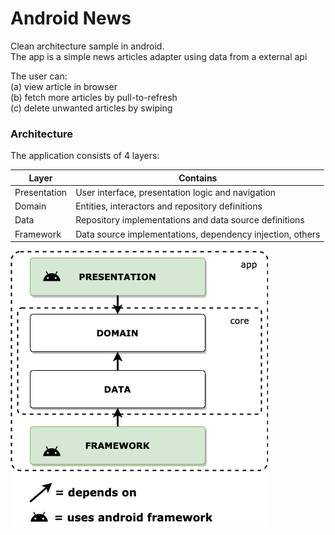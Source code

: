 # Android News
Clean architecture sample in android.  
The app is a simple news articles adapter using data from a external api

The user can:  
(a) view article in browser  
(b) fetch more articles by pull-to-refresh  
(c) delete unwanted articles by swiping

### Architecture
The application consists of 4 layers:  

Layer | Contains
--- | ---
Presentation | User interface, presentation logic and navigation
Domain | Entities, interactors and repository definitions
Data | Repository implementations and data source definitions
Framework | Data source implementations, dependency injection, others  

![android architecture](static/android_arch.png)
